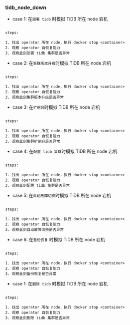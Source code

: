 ### tidb_node_down

- case 1: 在`部署 tidb` 时模拟 TiDB 所在 node 宕机


```

steps:

1. 找出 operator 所在 node，执行 docker stop <container>
2. 观察 operator 自恢复能力
3. 观察此刻部署 tidb 集群是否异常

```

- case 2: 在`集群版本升级`时模拟 TiDB 所在 node 宕机


```

steps:

1. 找出 operator 所在 node，执行 docker stop <container>
2. 观察 operator 自恢复能力
3. 观察此刻集群版本升级是否异常

```

- case 3: 在`扩缩容`时模拟 TiDB 所在 node 宕机


```

steps:

1. 找出 operator 所在 node，执行 docker stop <container>
2. 观察 operator 自恢复能力
3. 观察此刻集群扩缩容是否异常

```

- case 4: 在`配置 tidb 集群`时模拟 TiDB 所在 node 宕机


```

steps:

1. 找出 operator 所在 node，执行 docker stop <container>
2. 观察 operator 自恢复能力
3. 观察此刻配置 tidb 集群是否异常

```

- case 5: 在`自动故障切换`时模拟 TiDB 所在 node 宕机


```

steps:

1. 找出 operator 所在 node，执行 docker stop <container>
2. 观察 operator 自恢复能力
3. 观察此刻自动故障切换是否异常

```

- case 6: 在`备份恢复` 时模拟 TiDB 所在 node 宕机


```

steps:

1. 找出 operator 所在 node，执行 docker stop <container>
2. 观察 operator 自恢复能力
3. 观察此刻备份恢复是否异常

```

- case 1: 在`删除 tidb` 时模拟 TiDB 所在 node 宕机


```

steps:

1. 找出 operator 所在 node，执行 docker stop <container>
2. 观察 operator 自恢复能力
3. 观察此刻删除 tidb 集群是否异常

```